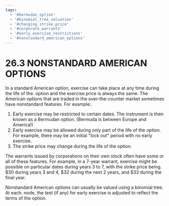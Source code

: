 ```yaml
---
tags:
  - '#bermudan_option'
  - '#binomial_tree_valuation'
  - '#changing_strike_price'
  - '#corporate_warrants'
  - '#early_exercise_restrictions'
  - '#nonstandard_american_options'
---
```

# 26.3 NONSTANDARD AMERICAN OPTIONS  

In a standard American option, exercise can take place at any time during the life of the. option and the exercise price is always the same. The American options that are traded in the over-the-counter market sometimes have nonstandard features. For example:.  

1. Early exercise may be restricted to certain dates. The instrument is then known as a Bermudan option. (Bermuda is between Europe and America!)   
2. Early exercise may be allowed during only part of the life of the option. For example, there may be an initial "lock out" period with no early exercise.   
3. The strike price may change during the life of the option.  

The warrants issued by corporations on their own stock often have some or all of these features. For example, in a 7-year warrant, exercise might be possible on particular dates during years 3 to 7, with the strike price being. $\$30$ during years 3 and 4, $\$32$ during the next 2 years, and $\$33$ during the final year.  

Nonstandard American options can usually be valued using a binomial tree. At each. node, the test (if any) for early exercise is adjusted to reflect the terms of the option.  
